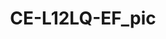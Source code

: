 ---
id: '1'
price: '49.40'
title: CE-L12LQ-EF_pic
description: >-
  
default_thumbnail_image: images/huawei/data-center/CE-L12LQ-EF_pic/01.png
default_original_image: images/huawei/data-center/CE-L12LQ-EF_pic/01.png
featured: true
order: 2
category: src/pages/category/data-center-switches.md
seo:
  title: Nulla suscipit
  description: 'Lorem ipsum dolor sit amet, consectetur adipiscing elit'
  extra:
    - name: 'og:type'
      value: website
      keyName: property
    - name: 'og:title'
      value: Nulla suscipit
      keyName: property
    - name: 'og:description'
      value: 'Lorem ipsum dolor sit amet, consectetur adipiscing elit'
      keyName: property
    - name: 'og:image'
      value: images/huawei/data-center/CE-L12LQ-EF_pic/01.png
      keyName: property
      relativeUrl: true
    - name: 'twitter:card'
      value: summary_large_image
    - name: 'twitter:title'
      value: Nulla suscipit
    - name: 'twitter:description'
      value: 'Lorem ipsum dolor sit amet, consectetur adipiscing elit'
    - name: 'twitter:image'
      value: images/huawei/huaweiAP/CE-L12LQ-EF_pic/01.png
      relativeUrl: true
template: product
---